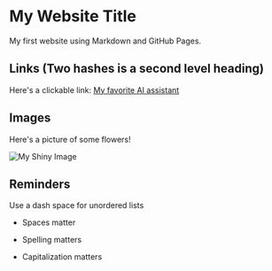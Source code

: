 # My Website Title 

My first website using Markdown and GitHub Pages.

## Links (Two hashes is a second level heading)

Here's a clickable link: [My favorite AI assistant](https://chat.openai.com/)

## Images

Here's a picture of some flowers!

![My Shiny Image]([https://images.prestigeonline.com/wp-content/uploads/sites/8/2022/06/01180207/lsa-hero-2-1600x900.jpeg])

## Reminders

Use a dash space for unordered lists

- Spaces matter

- Spelling matters

- Capitalization matters
